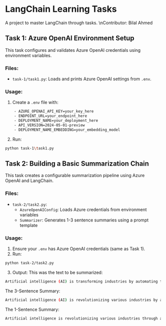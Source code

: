 # LangChain Learning Tasks

A project to master LangChain through tasks.
\nContributor: Bilal Ahmed

## Task 1: Azure OpenAI Environment Setup

This task configures and validates Azure OpenAI credentials using environment variables.

### Files:

- `task-1/task1.py`: Loads and prints Azure OpenAI settings from `.env`.

### Usage:

1. Create a `.env` file with:

```bash
    - AZURE_OPENAI_API_KEY=your_key_here
    - ENDPOINT_URL=your_endpoint_here
    - DEPLOYMENT_NAME=your_deployment_here
    - API_VERSION=2024-05-01-preview
    - DEPLOYMENT_NAME_EMBEDDING=your_embedding_model
```

2. Run:

```bash
python task-1\task1.py
```

## Task 2: Building a Basic Summarization Chain

This task creates a configurable summarization pipeline using Azure OpenAI and LangChain.

### Files:

- `task-2/task2.py`:
  - `AzureOpenAIConfig`: Loads Azure credentials from environment variables
  - `Summarizer`: Generates 1-3 sentence summaries using a prompt template

### Usage:

1. Ensure your `.env` has Azure OpenAI credentials (same as Task 1).
2. Run:

```bash
python task-2/task2.py
```

3. Output:
   This was the text to be summarized:

```bash
Artificial intelligence (AI) is transforming industries by automating tasks, improving decision-making, and enabling new innovations. From healthcare diagnostics to self-driving cars, AI applications are expanding rapidly. Machine learning, a subset of AI, allows systems to learn from data without explicit programming. Deep learning, using neural networks, powers advanced applications like image recognition and natural language processing. However, AI also raises ethical concerns, including job displacement and bias in algorithms. Governments and organizations are working on regulations to ensure responsible AI development. Future advancements may include general AI, which could perform any intellectual task a human can. Researchers are also exploring ways to make AI more transparent and explainable. Despite challenges, AI's potential to improve efficiency and solve complex problems makes it a key technology for the future.
```

The 3-Sentence Summary:

```bash
Artificial intelligence (AI) is revolutionizing various industries by automating tasks and enhancing decision-making, with applications ranging from healthcare diagnostics to self-driving cars. While AI offers significant benefits, it also raises ethical concerns such as job displacement and algorithmic bias, prompting governments and organizations to seek regulations for responsible development. Looking ahead, advancements like general AI and efforts to improve transparency and explainability could further harness AI's potential to solve complex problems and enhance efficiency.
```

The 1-Sentence Summary:
```bash
Artificial intelligence is revolutionizing various industries through automation and enhanced decision-making, while also presenting ethical challenges that necessitate responsible development and regulation.

```

